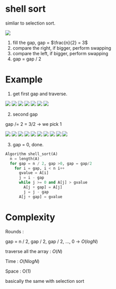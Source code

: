 # shell sort

simliar to selection sort.

<img src='../asserts/66_1.png'></img>

1. fill the gap, gap = $\frac{n}{2} = 3$ 
2. compare the right, if bigger, perform swapping
3. compare the left, if bigger, perform swapping
4. gap = gap / 2

# Example

1. get first gap and traverse.

  
<img src='../asserts/66_2.png'></img>
<img src='../asserts/66_3.png'></img>
<img src='../asserts/66_4.png'></img>
<img src='../asserts/66_5.png'></img>
<img src='../asserts/66_6.png'></img>
<img src='../asserts/66_7.png'></img>
<img src='../asserts/66_8.png'></img>

2. second gap

gap /= 2 = 3/2 -> we pick 1

<img src='../asserts/66_9.png'></img>
<img src='../asserts/66_10.png'></img>
<img src='../asserts/66_11.png'></img>
<img src='../asserts/66_12.png'></img>
<img src='../asserts/66_13.png'></img>
<img src='../asserts/66_14.png'></img>
<img src='../asserts/66_15.png'></img>
<img src='../asserts/66_16.png'></img>
<img src='../asserts/66_17.png'></img>
<img src='../asserts/66_18.png'></img>

3. gap = 0, done.

``` Python
Algorithm shell_sort(A)
  n = length(A)
  for gap = n / 2, gap >0, gap = gap/2
    for i = gap, i < n i++
      gvalue = A[i]
      j = i - gap
      while j >= 0 and A[j] > gvalue
        A[j + gap] = A[j]
        j = j - gap
      A[j + gap] = gvalue
```

# Complexity

Rounds : 

gap = n / 2, gap / 2, gap / 2, ..., 0 -> $O(log N)$

traverse all the array : $O(N)$

Time : $O(N log N)$

Space : O(1)

basically the same with selection sort
